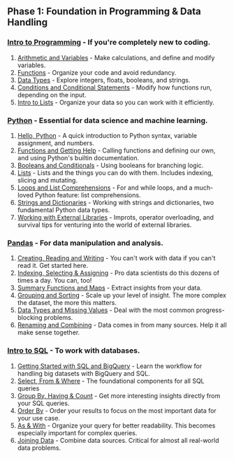 ## Phase 1: Foundation in Programming & Data Handling
### [Intro to Programming]() - If you're completely new to coding.
1. [Arithmetic and Variables]() - Make calculations, and define and modify variables.
2. [Functions]() - Organize your code and avoid redundancy.
3. [Data Types]() - Explore integers, floats, booleans, and strings.
4. [Conditions and Conditional Statements]() - Modify how functions run, depending on the input. 
5. [Intro to Lists]() - Organize your data so you can work with it efficiently.

### [Python]() - Essential for data science and machine learning.
1. [Hello, Python]() - A quick introduction to Python syntax, variable assignment, and numbers.
2. [Functions and Getting Help]() - Calling functions and defining our own, and using Python's builtin documentation.
3. [Booleans and Conditionals]() - Using booleans for branching logic.
4. [Lists]() - Lists and the things you can do with them. Includes indexing, slicing and mutating.
5. [Loops and List Comprehensions]() - For and while loops, and a much-loved Python feature: list comprehensions.
6. [Strings and Dictionaries]() - Working with strings and dictionaries, two fundamental Python data types.
7. [Working with External Libraries]() - Improts, operator overloading, and survival tips for venturing into the world of external libraries.

### [Pandas]() - For data manipulation and analysis.
1. [Creating, Reading and Writing]() - You can't work with data if you can't read it. Get started here.
2. [Indexing, Selecting & Assigning]() - Pro data scientists do this dozens of times a day. You can, too!
3. [Summary Functions and Maps]() - Extract insights from your data.
4. [Grouping and Sorting]() - Scale up your level of insight. The more complex the dataset, the more this matters.
5. [Data Types and Missing Values]() - Deal with the most common progress-blocking problems.
6. [Renaming and Combining]() - Data comes in from many sources. Help it all make sense together.

### [Intro to SQL]() - To work with databases.
1. [Getting Started with SQL and BigQuery]() - Learn the workflow for handling big datasets with BigQuery and SQL.
2. [Select, From & Where]() - The foundational components for all SQL queries
3. [Group By, Having & Count]() - Get more interesting insights directly from your SQL queries.
4. [Order By]() - Order your results to focus on the most important data for your use case.
5. [As & With]() - Organize your query for better readability. This becomes especially important for complex queries.
6. [Joining Data]() - Combine data sources. Critical for almost all real-world data problems.
